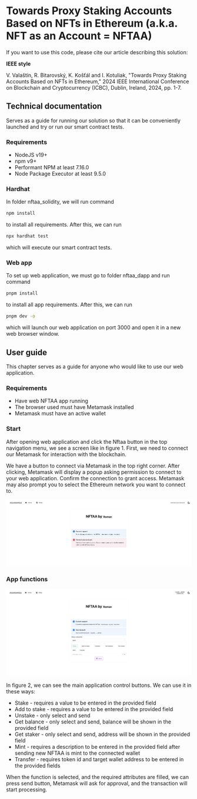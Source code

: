 # Towards Proxy Staking Accounts Based on NFTs in Ethereum (a.k.a. NFT as an Account = NFTAA)

If you want to use this code, please cite our article describing this solution:

**IEEE style** 

V. Valaštín, R. Bitarovský, K. Košťál and I. Kotuliak, "Towards Proxy Staking Accounts Based on NFTs in Ethereum," 2024 IEEE International Conference on Blockchain and Cryptocurrency (ICBC), Dublin, Ireland, 2024, pp. 1-7.

## Technical documentation

Serves as a guide for running our solution so that it can be conveniently launched and try or run our smart contract tests.

### Requirements
- NodeJS v19+
- npm v9+
- Performant NPM at least 7.16.0
- Node Package Executor at least 9.5.0

### Hardhat
In folder nftaa_solidity, we will run command 

```bash
npm install
```

to install all requirements. After this, we can run 

```bash
npx hardhat test
```

which will execute our smart contract tests.

### Web app
To set up web application, we must go to folder nftaa_dapp and run command 
```bash
pnpm install
```
to install all app requirements. After this, we can run 
```bash
pnpm dev -o
```
which will launch our web application on port 3000 and open it in a new web browser window.

## User guide

This chapter serves as a guide for anyone who would like to use our web application.

### Requirements

- Have web NFTAA app running
- The browser used must have Metamask installed
- Metamask must have an active wallet

### Start
After opening web application and click the Nftaa button in the top navigation menu, we see a screen like in figure 1. First, we need to connect our Metamask for interaction with the blockchain.

We have a button to connect via Metamask in the top right corner. After clicking, Metamask will display a popup asking permission to connect to your web application. Confirm the connection to grant access. Metamask may also prompt you to select the Ethereum network you want to connect to.

![NFTAA web dapp before wallet connect](images/nftaa_dapp_1.png)

### App functions

![NFTAA web dapp after wallet connect](images/nftaa_dapp_2.png)

In figure 2, we can see the main application control buttons. We can use it in these ways:
- Stake - requires a value to be entered in the  provided field
- Add to stake - requires a value to be entered in the  provided field
- Unstake - only select and send
- Get balance - only select and send, balance will be shown in the provided field
- Get staker - only select and send, address will be shown in the provided field
- Mint - requires a description to be entered in the  provided field after sending new NFTAA is mint to the connected wallet
- Transfer - requires token id and target wallet address to be entered in the  provided fields

When the function is selected, and the required attributes are filled, we can press send button, Metamask will ask for approval, and the transaction will start processing.
